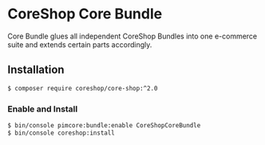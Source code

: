 # CoreShop Core Bundle

Core Bundle glues all independent CoreShop Bundles into one e-commerce suite and extends certain parts accordingly.

## Installation
```bash
$ composer require coreshop/core-shop:^2.0
```

### Enable and Install
```bash
$ bin/console pimcore:bundle:enable CoreShopCoreBundle
$ bin/console coreshop:install
```

